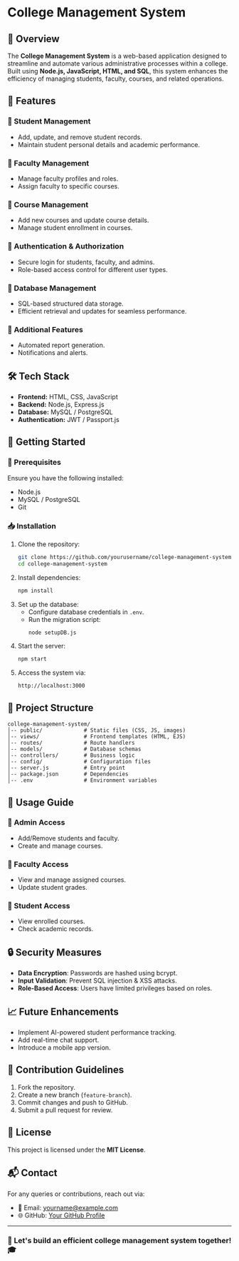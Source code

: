 # College Management System

## 📌 Overview
The **College Management System** is a web-based application designed to streamline and automate various administrative processes within a college. Built using **Node.js, JavaScript, HTML, and SQL**, this system enhances the efficiency of managing students, faculty, courses, and related operations.

## 🎯 Features
### 🔹 Student Management
- Add, update, and remove student records.
- Maintain student personal details and academic performance.

### 🔹 Faculty Management
- Manage faculty profiles and roles.
- Assign faculty to specific courses.

### 🔹 Course Management
- Add new courses and update course details.
- Manage student enrollment in courses.

### 🔹 Authentication & Authorization
- Secure login for students, faculty, and admins.
- Role-based access control for different user types.

### 🔹 Database Management
- SQL-based structured data storage.
- Efficient retrieval and updates for seamless performance.

### 🔹 Additional Features
- Automated report generation.
- Notifications and alerts.

## 🛠️ Tech Stack
- **Frontend:** HTML, CSS, JavaScript
- **Backend:** Node.js, Express.js
- **Database:** MySQL / PostgreSQL
- **Authentication:** JWT / Passport.js

## 🚀 Getting Started
### 🔧 Prerequisites
Ensure you have the following installed:
- Node.js
- MySQL / PostgreSQL
- Git

### 📥 Installation
1. Clone the repository:
   ```bash
   git clone https://github.com/yourusername/college-management-system.git
   cd college-management-system
   ```
2. Install dependencies:
   ```bash
   npm install
   ```
3. Set up the database:
   - Configure database credentials in `.env`.
   - Run the migration script:
     ```bash
     node setupDB.js
     ```
4. Start the server:
   ```bash
   npm start
   ```
5. Access the system via:
   ```
   http://localhost:3000
   ```

## 📂 Project Structure
```
college-management-system/
│-- public/             # Static files (CSS, JS, images)
│-- views/              # Frontend templates (HTML, EJS)
│-- routes/             # Route handlers
│-- models/             # Database schemas
│-- controllers/        # Business logic
│-- config/             # Configuration files
│-- server.js           # Entry point
│-- package.json        # Dependencies
│-- .env                # Environment variables
```

## 🎯 Usage Guide
### 🔹 Admin Access
- Add/Remove students and faculty.
- Create and manage courses.

### 🔹 Faculty Access
- View and manage assigned courses.
- Update student grades.

### 🔹 Student Access
- View enrolled courses.
- Check academic records.

## 🔒 Security Measures
- **Data Encryption**: Passwords are hashed using bcrypt.
- **Input Validation**: Prevent SQL injection & XSS attacks.
- **Role-Based Access**: Users have limited privileges based on roles.

## 📈 Future Enhancements
- Implement AI-powered student performance tracking.
- Add real-time chat support.
- Introduce a mobile app version.

## 🤝 Contribution Guidelines
1. Fork the repository.
2. Create a new branch (`feature-branch`).
3. Commit changes and push to GitHub.
4. Submit a pull request for review.

## 📜 License
This project is licensed under the **MIT License**.

## 📬 Contact
For any queries or contributions, reach out via:
- 📧 Email: yourname@example.com
- 🌐 GitHub: [Your GitHub Profile](https://github.com/yourusername)

---
### 🚀 Let's build an efficient college management system together! 🎓


